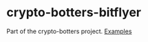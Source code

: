 # crypto-botters-bitflyer

Part of the crypto-botters project.
[Examples](https://github.com/negi-grass/crypto-botters/tree/main/examples)

